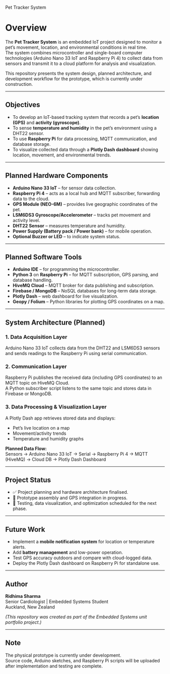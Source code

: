 Pet Tracker System

# Overview
The **Pet Tracker System** is an embedded IoT project designed to monitor a pet’s movement, location, and environmental conditions in real time.  
The system combines microcontroller and single-board computer technologies (Arduino Nano 33 IoT and Raspberry Pi 4) to collect data from sensors and transmit it to a cloud platform for analysis and visualization.

This repository presents the system design, planned architecture, and development workflow for the prototype, which is currently under construction.

---

## Objectives
- To develop an IoT-based tracking system that records a pet’s **location (GPS)** and **activity (gyroscope)**.  
- To sense **temperature and humidity** in the pet’s environment using a DHT22 sensor.  
- To use **Raspberry Pi** for data processing, MQTT communication, and database storage.  
- To visualize collected data through a **Plotly Dash dashboard** showing location, movement, and environmental trends.  

---

## Planned Hardware Components
- **Arduino Nano 33 IoT** – for sensor data collection.  
- **Raspberry Pi 4** – acts as a local hub and MQTT subscriber, forwarding data to the cloud.  
- **GPS Module (NEO-6M)** – provides live geographic coordinates of the pet.  
- **LSM6DS3 Gyroscope/Accelerometer** – tracks pet movement and activity level.  
- **DHT22 Sensor** – measures temperature and humidity.  
- **Power Supply (Battery pack / Power bank)** – for mobile operation.  
- **Optional Buzzer or LED** – to indicate system status.  

---

## Planned Software Tools
- **Arduino IDE** – for programming the microcontroller.  
- **Python 3** on **Raspberry Pi** – for MQTT subscription, GPS parsing, and database handling.  
- **HiveMQ Cloud** – MQTT broker for data publishing and subscription.  
- **Firebase / MongoDB** – NoSQL databases for long-term data storage.  
- **Plotly Dash** – web dashboard for live visualization.  
- **Geopy / Folium** – Python libraries for plotting GPS coordinates on a map.  

---

## System Architecture (Planned)

### 1. Data Acquisition Layer  
Arduino Nano 33 IoT collects data from the DHT22 and LSM6DS3 sensors and sends readings to the Raspberry Pi using serial communication.

### 2. Communication Layer  
Raspberry Pi publishes the received data (including GPS coordinates) to an MQTT topic on HiveMQ Cloud.  
A Python subscriber script listens to the same topic and stores data in Firebase or MongoDB.

### 3. Data Processing & Visualization Layer  
A Plotly Dash app retrieves stored data and displays:  
- Pet’s live location on a map  
- Movement/activity trends  
- Temperature and humidity graphs  

**Planned Data Flow:**  
Sensors → Arduino Nano 33 IoT → Serial → Raspberry Pi 4 → MQTT (HiveMQ) → Cloud DB → Plotly Dash Dashboard

---

## Project Status
- ✅ Project planning and hardware architecture finalised.  
- 🔄 Prototype assembly and GPS integration in progress.  
- 🧪 Testing, data visualization, and optimization scheduled for the next phase.  

---

## Future Work
- Implement a **mobile notification system** for location or temperature alerts.  
- Add **battery management** and low-power operation.  
- Test GPS accuracy outdoors and compare with cloud-logged data.  
- Deploy the Plotly Dash dashboard on Raspberry Pi for standalone use.  

---

## Author
**Ridhima Sharma**  
Senior Cardiologist | Embedded Systems Student  
Auckland, New Zealand  

*(This repository was created as part of the Embedded Systems unit portfolio project.)*

---

## Note
The physical prototype is currently under development.  
Source code, Arduino sketches, and Raspberry Pi scripts will be uploaded after implementation and testing are complete.
